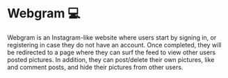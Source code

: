 # Webgram :computer:

Webgram is an Instagram-like website where users start by signing in, or registering in case they do not have an account. Once completed, they will be redirected to a page where they can surf the feed to view other users posted pictures. In addition, they can post/delete their own pictures, like and comment posts, and hide their pictures from other users.

